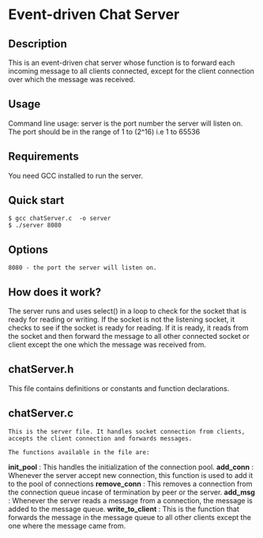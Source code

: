 # Event-driven Chat Server
 
## Description

  This is an event-driven chat server whose function is to forward each incoming message to all clients connected,
  except for the client connection over which the message was received.
  
## Usage

  Command line usage: server <port>
  **<Port>** is the port number the server will listen on. The port should be in the range of 1 to (2^16) i.e 1 to 65536

Requirements
------------

  You need GCC installed to run the server.

Quick start
-----------

    $ gcc chatServer.c  -o server
    $ ./server 8080 

## Options

	8080 - the port the server will listen on.


## How does it work?

   The server runs and uses select() in a loop to check for the socket that is ready for reading or writing.
   If the socket is not the listening socket, it checks to see if the socket is ready for reading. If it is ready,
   it reads from the socket and then forward the message to all other connected socket or client except the one which
   the message was received from.
   
## chatServer.h
   
   This file contains definitions or constants and function declarations.
  
   
## chatServer.c

	This is the server file. It handles socket connection from clients, accepts the client connection and forwards messages.
	
	The functions available in the file are:
	
**init_pool** : This handles the initialization of the connection pool.
**add_conn** : Whenever the server accept new connection, this function is used to add it to the pool of connections
**remove_conn** : This removes a connection from the connection queue incase of termination by peer or the server.
**add_msg** : Whenever the server reads a message from a connection, the message is added to the message queue.
**write_to_client** : This is the function that forwards the message in the message queue to all other clients except
the one where the message came from.
